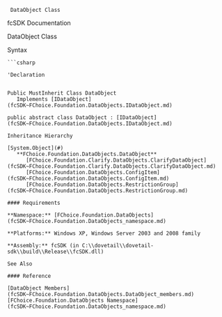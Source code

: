 ﻿     DataObject Class                                                   

fcSDK Documentation

DataObject Class

Syntax

```vbnet
```csharp

'Declaration
 

Public MustInherit Class DataObject 
   Implements [IDataObject](fcSDK~FChoice.Foundation.DataObjects.IDataObject.md) 

public abstract class DataObject : [IDataObject](fcSDK~FChoice.Foundation.DataObjects.IDataObject.md)  

Inheritance Hierarchy

[System.Object](#)  
   **FChoice.Foundation.DataObjects.DataObject**  
      [FChoice.Foundation.Clarify.DataObjects.ClarifyDataObject](fcSDK~FChoice.Foundation.Clarify.DataObjects.ClarifyDataObject.md)  
      [FChoice.Foundation.DataObjects.ConfigItem](fcSDK~FChoice.Foundation.DataObjects.ConfigItem.md)  
      [FChoice.Foundation.DataObjects.RestrictionGroup](fcSDK~FChoice.Foundation.DataObjects.RestrictionGroup.md)  

#### Requirements

**Namespace:** [FChoice.Foundation.DataObjects](fcSDK~FChoice.Foundation.DataObjects_namespace.md)

**Platforms:** Windows XP, Windows Server 2003 and 2008 family

**Assembly:** fcSDK (in C:\\dovetail\\dovetail-sdk\\build\\Release\\fcSDK.dll)

See Also

#### Reference

[DataObject Members](fcSDK~FChoice.Foundation.DataObjects.DataObject_members.md)  
[FChoice.Foundation.DataObjects Namespace](fcSDK~FChoice.Foundation.DataObjects_namespace.md)